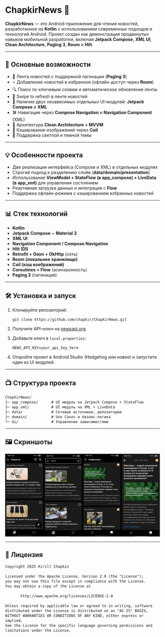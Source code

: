 # ChapkirNews 📰

**ChapkirNews** — это Android-приложение для чтения новостей, разработанное на **Kotlin** с использованием современных подходов и технологий Android. Проект создан как демонстрация продвинутых навыков мобильной разработки, включая **Jetpack Compose**, **XML UI**, **Clean Architecture**, **Paging 3**, **Room** и **Hilt**.

---

## 🚀 Основные возможности

* 📑 Лента новостей с поддержкой пагинации (**Paging 3**)
* ⭐ Добавление новостей в избранное (офлайн-доступ через **Room**)
* 🔍 Поиск по ключевым словам и автоматическое обновление ленты
* 🔄 Swipe to refresh в ленте новостей
* 🎨 Наличие двух независимых отдельных UI-модулей: **Jetpack Compose** и **XML**
* 🛠️ Навигация через **Compose Navigation** и **Navigation Component** (XML)
* 🤖 Архитектура **Clean Architecture + MVVM**
* 👾 Кэширование изображений через **Coil**
* 📱 Поддержка светлой и темной темы

---

## 💡 Особенности проекта

* Две реализации интерфейса (Compose и XML) в отдельных модулях
* Строгий подход к разделению слоёв (**data/domain/presentation**)
* Использование **ViewModel + StateFlow (в app_compose) + LiveData (в app_xml)** для управления состоянием
* Реактивная загрузка данных и интеграция с **Flow**
* Поддержка офлайн-режима с кэшированием избранных новостей

---

## 📊 Стек технологий

* **Kotlin**
* **Jetpack Compose** + **Material 3**
* **XML UI**
* **Navigation Component / Compose Navigation**
* **Hilt (DI)**
* **Retrofit + Gson + OkHttp** (сеть)
* **Room (локальное хранилище)**
* **Coil (кэш изображений)**
* **Coroutines + Flow** (асинхронность)
* **Paging 3** (пагинация)

---

## 🛠️ Установка и запуск

1. Клонируйте репозиторий:

   ```text
   git clone https://github.com/chapkir/ChapkirNews.git
   ```


2. Получите API-ключ на [newsapi.org](https://newsapi.org).

3. Добавьте ключ в `local.properties`:

   ```text
   NEWS_API_KEY=your_api_key_here
   ```


4. Откройте проект в Android Studio (Hedgehog или новее) и запустите один из UI модулей.

---

## 📺 Структура проекта

```text
ChapkirNews/
├─ app_compose/      # UI модуль на Jetpack Compose + StateFlow
├─ app_xml/          # UI модуль на XML + LiveData
├─ data/             # Сетевые источники, репозитории
├─ domain/           # Use Cases и бизнес-логика
└─ di/               # Управление зависимостями
```

---

## 🖼️ Скриншоты

![Приложение](screenshots/present.jpg)

---

## 📝 Лицензия

```text
Copyright 2025 Kirill Chapkin  
  
Licensed under the Apache License, Version 2.0 (the "License");  
you may not use this file except in compliance with the License.  
You may obtain a copy of the License at  
  
       http://www.apache.org/licenses/LICENSE-2.0  
              
Unless required by applicable law or agreed to in writing, software  
distributed under the License is distributed on an "AS IS" BASIS,  
WITHOUT WARRANTIES OR CONDITIONS OF ANY KIND, either express or implied.  
See the License for the specific language governing permissions and  
limitations under the License. 
```
